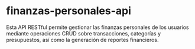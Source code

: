 # finanzas-personales-api
Esta API RESTful permite gestionar las finanzas personales de los usuarios mediante operaciones CRUD sobre transacciones, categorías y presupuestos, así como la generación de reportes financieros.
